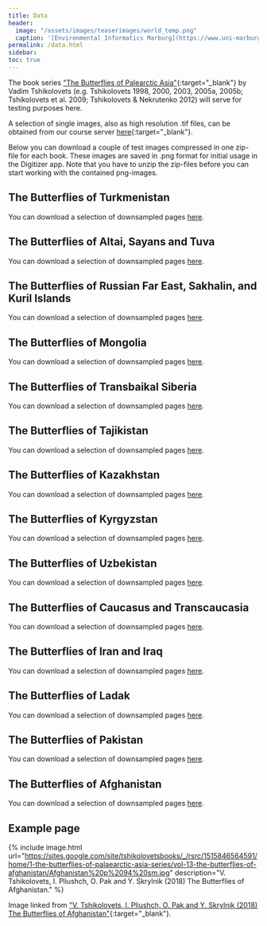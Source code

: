 ```yaml
---
title: Data
header:
  image: "/assets/images/teaserimages/world_temp.png"
  caption: '[Environmental Informatics Marburg](https://www.uni-marburg.de/en/fb19/disciplines/physisch/environmentalinformatics){:target="_blank"}'
permalink: /data.html
sidebar:
toc: true
---
```



The book series ["The Butterflies of Palearctic Asia"](https://sites.google.com/site/tshikolovetsbooks/home/1-the-butterflies-of-palaearctic-asia-series){:target="_blank"}
by Vadim Tshikolovets (e.g. Tshikolovets 1998, 2000, 2003, 2005a, 2005b;
Tshikolovets et al. 2009; Tshikolovets & Nekrutenko 2012) will serve for testing purposes here.

A selection of single images, also as high resolution .tif files, can be obtained from our course server [here](http://85.214.102.111/data/books_examples/){:target="_blank"}.

Below you can download a couple of test images compressed in one zip-file for each book.
These images are saved in .png format for initial usage in the Digitizer app.
Note that you have to unzip the zip-files before you can start working with the contained png-images.


<!--
-->

## The Butterflies of Turkmenistan
You can download a selection of downsampled pages [here][1].

[1]:http://85.214.102.111/data/books_examples/book_01/

## The Butterflies of Altai, Sayans and Tuva
You can download a selection of downsampled pages [here][2].

[2]:http://85.214.102.111/data/books_examples/book_02/

## The Butterflies of Russian Far East, Sakhalin, and Kuril Islands
You can download a selection of downsampled pages [here][3].

[3]:http://85.214.102.111/data/books_examples/book_03/

## The Butterflies of Mongolia
You can download a selection of downsampled pages [here][4].

[4]:http://85.214.102.111/data/books_examples/book_04/

## The Butterflies of Transbaikal Siberia
You can download a selection of downsampled pages [here][5].

[5]:http://85.214.102.111/data/books_examples/book_05/

## The Butterflies of Tajikistan
You can download a selection of downsampled pages [here][6].

[6]:http://85.214.102.111/data/books_examples/book_06/

## The Butterflies of Kazakhstan
You can download a selection of downsampled pages [here][7].

[7]:http://85.214.102.111/data/books_examples/book_07/

## The Butterflies of Kyrgyzstan
You can download a selection of downsampled pages [here][8].

[8]:http://85.214.102.111/data/books_examples/book_08/

## The Butterflies of Uzbekistan
You can download a selection of downsampled pages [here][9].

[9]:http://85.214.102.111/data/books_examples/book_09/

## The Butterflies of Caucasus and Transcaucasia
You can download a selection of downsampled pages [here][10].

[10]:http://85.214.102.111/data/books_examples/book_10/

## The Butterflies of Iran and Iraq
You can download a selection of downsampled pages [here][11].

[11]:http://85.214.102.111/data/books_examples/book_11/

## The Butterflies of Ladak
You can download a selection of downsampled pages [here][12].

[12]:http://85.214.102.111/data/books_examples/book_12/

## The Butterflies of Pakistan
You can download a selection of downsampled pages [here][13].

[13]:http://85.214.102.111/data/books_examples/book_13/

## The Butterflies of Afghanistan
You can download a selection of downsampled pages [here][14].

[14]:http://85.214.102.111/data/books_examples/book_14/


## Example page

{% include image.html url="https://sites.google.com/site/tshikolovetsbooks/_/rsrc/1515846564591/home/1-the-butterflies-of-palaearctic-asia-series/vol-13-the-butterflies-of-afghanistan/Afghanistan%20p%2094%20sm.jpg" description="V. Tshikolovets, I. Pliushch, O. Pak and Y. Skrylnik (2018) The Butterflies of Afghanistan." %}

Image linked from ["V. Tshikolovets, I. Pliushch, O. Pak and Y. Skrylnik (2018) The Butterflies of Afghanistan"](https://sites.google.com/site/tshikolovetsbooks/home/1-the-butterflies-of-palaearctic-asia-series/vol-13-the-butterflies-of-afghanistan){:target="_blank"}.




